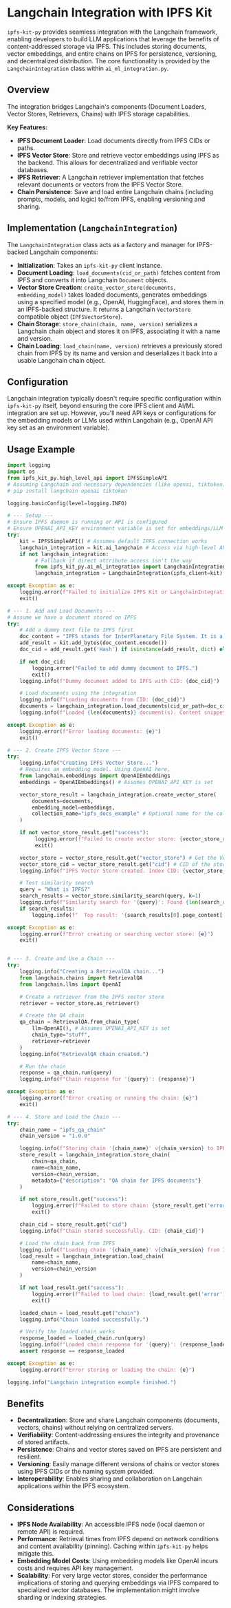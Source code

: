 # Langchain Integration with IPFS Kit

`ipfs-kit-py` provides seamless integration with the Langchain framework, enabling developers to build LLM applications that leverage the benefits of content-addressed storage via IPFS. This includes storing documents, vector embeddings, and entire chains on IPFS for persistence, versioning, and decentralized distribution. The core functionality is provided by the `LangchainIntegration` class within `ai_ml_integration.py`.

## Overview

The integration bridges Langchain's components (Document Loaders, Vector Stores, Retrievers, Chains) with IPFS storage capabilities.

**Key Features:**

*   **IPFS Document Loader**: Load documents directly from IPFS CIDs or paths.
*   **IPFS Vector Store**: Store and retrieve vector embeddings using IPFS as the backend. This allows for decentralized and verifiable vector databases.
*   **IPFS Retriever**: A Langchain retriever implementation that fetches relevant documents or vectors from the IPFS Vector Store.
*   **Chain Persistence**: Save and load entire Langchain chains (including prompts, models, and logic) to/from IPFS, enabling versioning and sharing.

## Implementation (`LangchainIntegration`)

The `LangchainIntegration` class acts as a factory and manager for IPFS-backed Langchain components:

*   **Initialization**: Takes an `ipfs-kit-py` client instance.
*   **Document Loading**: `load_documents(cid_or_path)` fetches content from IPFS and converts it into Langchain `Document` objects.
*   **Vector Store Creation**: `create_vector_store(documents, embedding_model)` takes loaded documents, generates embeddings using a specified model (e.g., OpenAI, HuggingFace), and stores them in an IPFS-backed structure. It returns a Langchain `VectorStore` compatible object (`IPFSVectorStore`).
*   **Chain Storage**: `store_chain(chain, name, version)` serializes a Langchain chain object and stores it on IPFS, associating it with a name and version.
*   **Chain Loading**: `load_chain(name, version)` retrieves a previously stored chain from IPFS by its name and version and deserializes it back into a usable Langchain chain object.

## Configuration

Langchain integration typically doesn't require specific configuration within `ipfs-kit-py` itself, beyond ensuring the core IPFS client and AI/ML integration are set up. However, you'll need API keys or configurations for the embedding models or LLMs used within Langchain (e.g., OpenAI API key set as an environment variable).

## Usage Example

```python
import logging
import os
from ipfs_kit_py.high_level_api import IPFSSimpleAPI
# Assuming Langchain and necessary dependencies (like openai, tiktoken) are installed
# pip install langchain openai tiktoken

logging.basicConfig(level=logging.INFO)

# --- Setup ---
# Ensure IPFS daemon is running or API is configured
# Ensure OPENAI_API_KEY environment variable is set for embeddings/LLM
try:
    kit = IPFSSimpleAPI() # Assumes default IPFS connection works
    langchain_integration = kit.ai_langchain # Access via high-level API attribute
    if not langchain_integration:
         # Fallback if direct attribute access isn't the way
         from ipfs_kit_py.ai_ml_integration import LangchainIntegration
         langchain_integration = LangchainIntegration(ipfs_client=kit)

except Exception as e:
    logging.error(f"Failed to initialize IPFS Kit or LangchainIntegration: {e}")
    exit()

# --- 1. Add and Load Documents ---
# Assume we have a document stored on IPFS
try:
    # Add a dummy text file to IPFS first
    doc_content = "IPFS stands for InterPlanetary File System. It is a peer-to-peer hypermedia protocol designed to make the web faster, safer, and more open."
    add_result = kit.add_bytes(doc_content.encode())
    doc_cid = add_result.get('Hash') if isinstance(add_result, dict) else None

    if not doc_cid:
        logging.error("Failed to add dummy document to IPFS.")
        exit()
    logging.info(f"Dummy document added to IPFS with CID: {doc_cid}")

    # Load documents using the integration
    logging.info(f"Loading documents from CID: {doc_cid}")
    documents = langchain_integration.load_documents(cid_or_path=doc_cid)
    logging.info(f"Loaded {len(documents)} document(s). Content snippet: '{documents[0].page_content[:50]}...'")

except Exception as e:
    logging.error(f"Error loading documents: {e}")
    exit()

# --- 2. Create IPFS Vector Store ---
try:
    logging.info("Creating IPFS Vector Store...")
    # Requires an embedding model. Using OpenAI here.
    from langchain.embeddings import OpenAIEmbeddings
    embeddings = OpenAIEmbeddings() # Assumes OPENAI_API_KEY is set

    vector_store_result = langchain_integration.create_vector_store(
        documents=documents,
        embedding_model=embeddings,
        collection_name="ipfs_docs_example" # Optional name for the collection
    )

    if not vector_store_result.get("success"):
         logging.error(f"Failed to create vector store: {vector_store_result.get('error')}")
         exit()

    vector_store = vector_store_result.get("vector_store") # Get the VectorStore object
    vector_store_cid = vector_store_result.get("cid") # CID of the stored vector index
    logging.info(f"IPFS Vector Store created. Index CID: {vector_store_cid}")

    # Test similarity search
    query = "What is IPFS?"
    search_results = vector_store.similarity_search(query, k=1)
    logging.info(f"Similarity search for '{query}': Found {len(search_results)} result(s).")
    if search_results:
        logging.info(f"  Top result: '{search_results[0].page_content[:100]}...'")

except Exception as e:
    logging.error(f"Error creating or searching vector store: {e}")
    exit()


# --- 3. Create and Use a Chain ---
try:
    logging.info("Creating a RetrievalQA chain...")
    from langchain.chains import RetrievalQA
    from langchain.llms import OpenAI

    # Create a retriever from the IPFS vector store
    retriever = vector_store.as_retriever()

    # Create the QA chain
    qa_chain = RetrievalQA.from_chain_type(
        llm=OpenAI(), # Assumes OPENAI_API_KEY is set
        chain_type="stuff",
        retriever=retriever
    )
    logging.info("RetrievalQA chain created.")

    # Run the chain
    response = qa_chain.run(query)
    logging.info(f"Chain response for '{query}': {response}")

except Exception as e:
    logging.error(f"Error creating or running the chain: {e}")
    exit()

# --- 4. Store and Load the Chain ---
try:
    chain_name = "ipfs_qa_chain"
    chain_version = "1.0.0"

    logging.info(f"Storing chain '{chain_name}' v{chain_version} to IPFS...")
    store_result = langchain_integration.store_chain(
        chain=qa_chain,
        name=chain_name,
        version=chain_version,
        metadata={"description": "QA chain for IPFS documents"}
    )

    if not store_result.get("success"):
        logging.error(f"Failed to store chain: {store_result.get('error')}")
        exit()

    chain_cid = store_result.get("cid")
    logging.info(f"Chain stored successfully. CID: {chain_cid}")

    # Load the chain back from IPFS
    logging.info(f"Loading chain '{chain_name}' v{chain_version} from IPFS...")
    load_result = langchain_integration.load_chain(
        name=chain_name,
        version=chain_version
    )

    if not load_result.get("success"):
        logging.error(f"Failed to load chain: {load_result.get('error')}")
        exit()

    loaded_chain = load_result.get("chain")
    logging.info("Chain loaded successfully.")

    # Verify the loaded chain works
    response_loaded = loaded_chain.run(query)
    logging.info(f"Loaded chain response for '{query}': {response_loaded}")
    assert response == response_loaded

except Exception as e:
    logging.error(f"Error storing or loading the chain: {e}")

logging.info("Langchain integration example finished.")

```

## Benefits

*   **Decentralization**: Store and share Langchain components (documents, vectors, chains) without relying on centralized servers.
*   **Verifiability**: Content-addressing ensures the integrity and provenance of stored artifacts.
*   **Persistence**: Chains and vector stores saved on IPFS are persistent and resilient.
*   **Versioning**: Easily manage different versions of chains or vector stores using IPFS CIDs or the naming system provided.
*   **Interoperability**: Enables sharing and collaboration on Langchain applications within the IPFS ecosystem.

## Considerations

*   **IPFS Node Availability**: An accessible IPFS node (local daemon or remote API) is required.
*   **Performance**: Retrieval times from IPFS depend on network conditions and content availability (pinning). Caching within `ipfs-kit-py` helps mitigate this.
*   **Embedding Model Costs**: Using embedding models like OpenAI incurs costs and requires API key management.
*   **Scalability**: For very large vector stores, consider the performance implications of storing and querying embeddings via IPFS compared to specialized vector databases. The implementation might involve sharding or indexing strategies.
